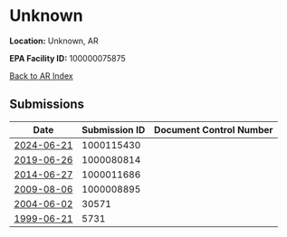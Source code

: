 # Unknown

**Location:** Unknown, AR

**EPA Facility ID:** 100000075875

[Back to AR Index](../../index.md)

## Submissions

| Date | Submission ID | Document Control Number |
|------|--------------|-------------------------|
| [2024-06-21](submissions/1000115430.md) | 1000115430 |  |
| [2019-06-26](submissions/1000080814.md) | 1000080814 |  |
| [2014-06-27](submissions/1000011686.md) | 1000011686 |  |
| [2009-08-06](submissions/1000008895.md) | 1000008895 |  |
| [2004-06-02](submissions/30571.md) | 30571 |  |
| [1999-06-21](submissions/5731.md) | 5731 |  |
